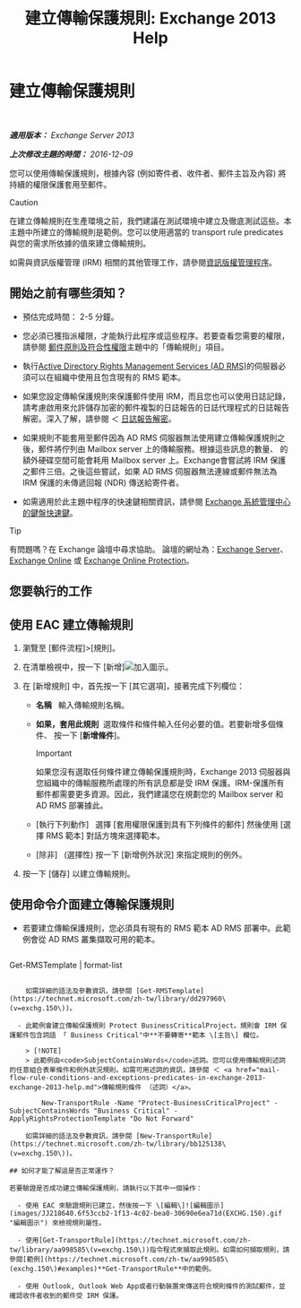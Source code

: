 ﻿---
title: '建立傳輸保護規則: Exchange 2013 Help'
TOCTitle: 建立傳輸保護規則
ms:assetid: 3a857185-ee16-4ee7-9e57-8be95f7e753a
ms:mtpsurl: https://technet.microsoft.com/zh-tw/library/Dd302432(v=EXCHG.150)
ms:contentKeyID: 50472989
ms.date: 05/21/2018
mtps_version: v=EXCHG.150
ms.translationtype: MT
---

# 建立傳輸保護規則

 

_**適用版本：** Exchange Server 2013_

_**上次修改主題的時間：** 2016-12-09_

您可以使用傳輸保護規則，根據內容 (例如寄件者、收件者、郵件主旨及內容) 將持續的權限保護套用至郵件。


> [!CAUTION]  
> 在建立傳輸規則在生產環境之前，我們建議在測試環境中建立及徹底測試這些。本主題中所建立的傳輸規則是範例。您可以使用適當的 transport rule predicates 與您的需求所依據的值來建立傳輸規則。




如需與資訊版權管理 (IRM) 相關的其他管理工作，請參閱[資訊版權管理程序](information-rights-management-procedures-exchange-2013-help.md)。

## 開始之前有哪些須知？

  - 預估完成時間： 2-5 分鐘。

  - 您必須已獲指派權限，才能執行此程序或這些程序。若要查看您需要的權限，請參閱 [郵件原則及符合性權限](messaging-policy-and-compliance-permissions-exchange-2013-help.md)主題中的「傳輸規則」項目。

  - 執行[Active Directory Rights Management Services (AD RMS)](https://technet.microsoft.com/en-us/library/hh831364.aspx)的伺服器必須可以在組織中使用且包含現有的 RMS 範本。

  - 如果您設定傳輸保護規則來保護郵件使用 IRM，而且您也可以使用日誌記錄，請考慮啟用來允許儲存加密的郵件複製的日誌報告的日誌代理程式的日誌報告解密。深入了解，請參閱 ＜ [日誌報告解密](journal-report-decryption-exchange-2013-help.md)。

  - 如果規則不能套用至郵件因為 AD RMS 伺服器無法使用建立傳輸保護規則之後，郵件將佇列由 Mailbox server 上的傳輸服務。根據這些訊息的數量、 的額外硬碟空間可能會耗用 Mailbox server 上。Exchange會嘗試將 IRM 保護之郵件三倍。之後這些嘗試，如果 AD RMS 伺服器無法連線或郵件無法為 IRM 保護的未傳遞回報 (NDR) 傳送給寄件者。

  - 如需適用於此主題中程序的快速鍵相關資訊，請參閱 [Exchange 系統管理中心的鍵盤快速鍵](keyboard-shortcuts-in-the-exchange-admin-center-exchange-online-protection-help.md)。


> [!TIP]  
> 有問題嗎？在 Exchange 論壇中尋求協助。 論壇的網址為：<a href="https://go.microsoft.com/fwlink/p/?linkid=60612">Exchange Server</a>、 <a href="https://go.microsoft.com/fwlink/p/?linkid=267542">Exchange Online</a> 或 <a href="https://go.microsoft.com/fwlink/p/?linkid=285351">Exchange Online Protection</a>。




## 您要執行的工作

## 使用 EAC 建立傳輸規則

1.  瀏覽至 \[郵件流程\]\>\[規則\]。

2.  在清單檢視中，按一下 \[新增\]![加入圖示](images/JJ218640.c1e75329-d6d7-4073-a27d-498590bbb558(EXCHG.150).gif "加入圖示")。

3.  在 \[新增規則\] 中，首先按一下 \[其它選項\]，接著完成下列欄位：
    
      - **名稱**   輸入傳輸規則名稱。
    
      - **如果，套用此規則**  選取條件和條件輸入任何必要的值。若要新增多個條件、 按一下 \[**新增條件**\]。
        
        > [!IMPORTANT]  
        > 如果您沒有選取任何條件建立傳輸保護規則時，Exchange 2013 伺服器與您組織中的傳輸服務所處理的所有訊息都是受 IRM 保護。IRM-保護所有郵件都需要更多資源。因此，我們建議您在規劃您的 Mailbox server 和 AD RMS 部署據此。
    
      - \[執行下列動作\]   選擇 \[套用權限保護到具有下列條件的郵件\] 然後使用 \[選擇 RMS 範本\] 對話方塊來選擇範本。
    
      - \[除非\]   (選擇性) 按一下 \[新增例外狀況\] 來指定規則的例外。

4.  按一下 \[儲存\] 以建立傳輸規則。

## 使用命令介面建立傳輸保護規則

  - 若要建立傳輸保護規則，您必須具有現有的 RMS 範本 AD RMS 部署中。此範例會從 AD RMS 叢集擷取可用的範本。
    
    ```powershell
Get-RMSTemplate | format-list
```
    
    如需詳細的語法及參數資訊，請參閱 [Get-RMSTemplate](https://technet.microsoft.com/zh-tw/library/dd297960\(v=exchg.150\))。

  - 此範例會建立傳輸保護規則 Protect BusinessCriticalProject。規則會 IRM 保護郵件包含詞語 「 Business Critical"中**不要轉寄**範本 \[主旨\] 欄位。
    
    > [!NOTE]  
    > 此範例由<code>SubjectContainsWords</code>述詞。您可以使用傳輸規則述詞的任意組合表單條件和例外狀況規則。如需可用述詞的資訊，請參閱 ＜ <a href="mail-flow-rule-conditions-and-exceptions-predicates-in-exchange-2013-exchange-2013-help.md">傳輸規則條件 （述詞）</a>。
    
        New-TransportRule -Name "Protect-BusinessCriticalProject" -SubjectContainsWords "Business Critical" -ApplyRightsProtectionTemplate "Do Not Forward"
    
    如需詳細的語法及參數資訊，請參閱 [New-TransportRule](https://technet.microsoft.com/zh-tw/library/bb125138\(v=exchg.150\))。

## 如何才能了解這是否正常運作？

若要驗證是否成功建立傳輸保護規則，請執行以下其中一個操作：

  - 使用 EAC 來驗證規則已建立，然後按一下 \[編輯\]![編輯圖示](images/JJ218640.6f53ccb2-1f13-4c02-bea0-30690e6ea71d(EXCHG.150).gif "編輯圖示") 來檢視規則屬性。

  - 使用[Get-TransportRule](https://technet.microsoft.com/zh-tw/library/aa998585\(v=exchg.150\))指令程式來擷取此規則。如需如何擷取規則，請參閱[範例](https://technet.microsoft.com/zh-tw/aa998585\(exchg.150\)#examples)**Get-TransportRule**中的範例。

  - 使用 Outlook, Outlook Web App或者行動裝置來傳送符合規則條件的測試郵件，並確認收件者收到的郵件受 IRM 保護。

